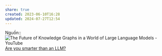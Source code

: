 ```yaml
---
share: true
created: 2023-06-10T16:28
updated: 2024-07-27T12:54
---
```

Nguồn:: ![The Future of Knowledge Graphs in a World of Large Language Models - YouTube](https://youtu.be/WqYBx2gB6vA)
[Are you smarter than an LLM?](https://d.erenrich.net/are-you-smarter-than-an-llm/index.html)